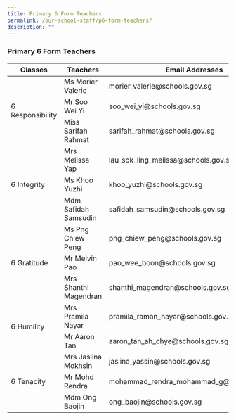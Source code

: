 ```yaml
---
title: Primary 6 Form Teachers
permalink: /our-school-staff/p6-form-teachers/
description: ""
---
```

### Primary 6 Form Teachers

<table><thead><tr><th>Classes</th><th>Teachers</th><th>Email Addresses</th></tr></thead><tbody><tr><td rowspan="3">6 Responsibility</td><td>Ms Morier Valerie</td><td>morier_valerie@schools.gov.sg</td></tr><tr><td>Mr Soo Wei Yi</td><td>soo_wei_yi@schools.gov.sg</td></tr><tr><td>Miss Sarifah Rahmat</td><td>sarifah_rahmat@schools.gov.sg</td></tr><tr><td rowspan="3">6 Integrity</td><td>Mrs Melissa Yap</td><td>lau_sok_ling_melissa@schools.gov.sg</td></tr><tr><td>Ms Khoo Yuzhi</td><td>khoo_yuzhi@schools.gov.sg</td></tr><tr><td>Mdm Safidah Samsudin</td><td>safidah_samsudin@schools.gov.sg</td></tr><tr><td rowspan="3">6 Gratitude</td><td>Ms Png Chiew Peng</td><td>png_chiew_peng@schools.gov.sg</td></tr><tr><td>Mr Melvin Pao</td><td>pao_wee_boon@schools.gov.sg</td></tr><tr><td>Mrs Shanthi Magendran</td><td>shanthi_magendran@schools.gov.sg</td></tr><tr><td rowspan="2">6 Humility</td><td>Mrs Pramila Nayar</td><td>pramila_raman_nayar@schools.gov.sg</td></tr><tr><td>Mr Aaron Tan</td><td>aaron_tan_ah_chye@schools.gov.sg</td></tr><tr><td rowspan="3">6 Tenacity</td><td>Mrs Jaslina Mokhsin</td><td>jaslina_yassin@schools.gov.sg</td></tr><tr><td>Mr Mohd Rendra</td><td>mohammad_rendra_mohammad_g@schools.gov.sg</td></tr><tr><td>Mdm Ong Baojin</td><td>ong_baojin@schools.gov.sg</td></tr></tbody></table>